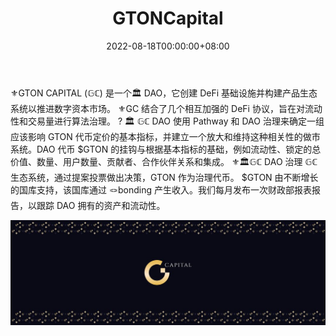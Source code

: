 ﻿---
title: "GTONCapital"
description: "是一个创建 DeFi 基础设施并构建生态系统的 DAO
使用 $GTON 推进数字资本市场的产品
作为算法治理代币"
date: 2022-08-18T00:00:00+08:00
lastmod: 2022-08-18T00:00:00+08:00
draft: false
authors: ["boogArno"]
featuredImage: "gtoncapital.png"
tags: ["DeFi","GTONCapital"]
categories: ["nfts"]
nfts: ["DeFi"]
blockchain: ""
website: "https://dappradar.com/"
twitter: "https://twitter.com/GtonCapital"
discord: ""
telegram: "https://t.me/GC_community"
github: "https://github.com/GTON-capital"
youtube: ""
twitch: ""
facebook: ""
instagram: ""
reddit: ""
medium: ""
steam: ""
gitbook: ""
googleplay: ""
appstore: ""
status: "Live"
weight: 
lightgallery: true
toc: true
pinned: false
recommend: false
recommend1: false
---
⚜️GTON CAPITAL (𝔾ℂ) 是一个🏛 DAO，它创建 DeFi 基础设施并构建产品生态系统以推进数字资本市场。
⚜️GC 结合了几个相互加强的 DeFi 协议，旨在对流动性和交易量进行算法治理。 ? 🏛 𝔾ℂ DAO 使用 Pathway 和 DAO 治理来确定一组应该影响 GTON 代币定价的基本指标，并建立一个放大和维持这种相关性的做市系统。DAO 代币 $GTON 的挂钩与根据基本指标的基础，例如流动性、锁定的总价值、数量、用户数量、贡献者、合作伙伴关系和集成。
⚜️🏛𝔾ℂ DAO 治理 𝔾ℂ 生态系统，通过提案投票做出决策，GTON 作为治理代币。 $GTON 由不断增长的国库支持，该国库通过 🪢bonding 产生收入。我们每月发布一次财政部报表报告，以跟踪 DAO 拥有的资产和流动性。

![1080x360](1080x360.jpg)